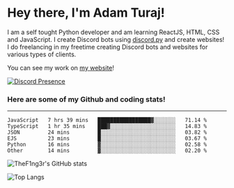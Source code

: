 # Hey there, I'm Adam Turaj!

I am a self tought Python developer and am learning ReactJS, HTML, CSS and JavaScript. I create Discord bots using [discord.py](https://github.com/Rapptz/discord.py) and create websites! I do freelancing in my freetime creating Discord bots and websites for various types of clients.

You can see my work on [my website](https://adamturaj.com)!

[![Discord Presence](https://lanyard.cnrad.dev/api/374147012599218176)](https://discord.com/users/374147012599218176)

### Here are some of my Github and coding stats!

---

<!--START_SECTION:waka-->

```text
JavaScript   7 hrs 39 mins   █████████████████▓░░░░░░░   71.14 %
TypeScript   1 hr 35 mins    ███▓░░░░░░░░░░░░░░░░░░░░░   14.83 %
JSON         24 mins         █░░░░░░░░░░░░░░░░░░░░░░░░   03.82 %
EJS          23 mins         █░░░░░░░░░░░░░░░░░░░░░░░░   03.67 %
Python       16 mins         ▓░░░░░░░░░░░░░░░░░░░░░░░░   02.58 %
Other        14 mins         ▓░░░░░░░░░░░░░░░░░░░░░░░░   02.20 %
```

<!--END_SECTION:waka-->

![TheF1ng3r's GitHub stats](https://github-readme-stats.vercel.app/api?username=thef1ng3r&count_private=true&theme=dark)

![Top Langs](https://github-readme-stats.vercel.app/api/top-langs/?username=thef1ng3r&layout=compact&count_private=true&theme=dark)

